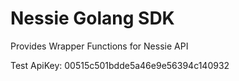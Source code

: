# Nessie Golang SDK
Provides Wrapper Functions for Nessie API

Test ApiKey: 00515c501bdde5a46e9e56394c140932
